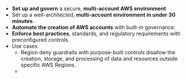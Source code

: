 - **Set up and govern** a secure, **multi-account AWS environment**
- Set up a well-architected, **multi-account environment in under 30 minutes**.
- **Automate the creation of AWS accounts** with built-in governance.
- **Enforce best practices**, standards, and regulatory requirements with preconfigured controls.
- Use cases
	- Region deny guardrails with purpose-built controls disallow the creation, storage, and processing of data and resources outside specific AWS Regions.
	- 
